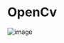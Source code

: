 # OpenCv

![image](https://upload.wikimedia.org/wikipedia/commons/thumb/a/a0/Hsl-hsv_models.svg/800px-Hsl-hsv_models.svg.png)

